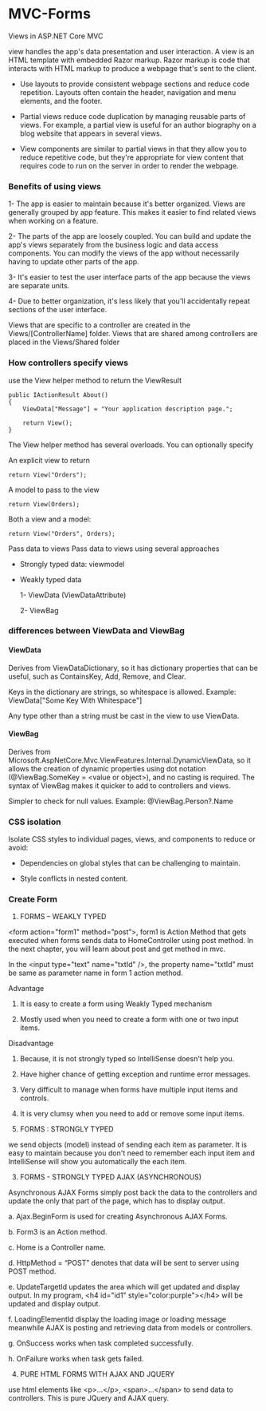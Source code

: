 # MVC-Forms

Views in ASP.NET Core MVC

view handles the app's data presentation and user interaction. A view is an HTML template with embedded Razor markup. Razor markup is code that interacts with HTML markup to produce a webpage that's sent to the client.

* Use layouts to provide consistent webpage sections and reduce code repetition. Layouts often contain the header, navigation and menu elements, and the footer.

* Partial views reduce code duplication by managing reusable parts of views. For example, a partial view is useful for an author biography on a blog website that appears in several views.

* View components are similar to partial views in that they allow you to reduce repetitive code, but they're appropriate for view content that requires code to run on the server in order to render the webpage.

### Benefits of using views

1- The app is easier to maintain because it's better organized. Views are generally grouped by app feature. This makes it easier to find related views when working on a feature.

2- The parts of the app are loosely coupled. You can build and update the app's views separately from the business logic and data access components. You can modify the views of the app without necessarily having to update other parts of the app.

3- It's easier to test the user interface parts of the app because the views are separate units.

4- Due to better organization, it's less likely that you'll accidentally repeat sections of the user interface.

Views that are specific to a controller are created in the Views/[ControllerName] folder. Views that are shared among controllers are placed in the Views/Shared folder

### How controllers specify views

use the View helper method to return the ViewResult

```
public IActionResult About()
{
    ViewData["Message"] = "Your application description page.";

    return View();
}
```

The View helper method has several overloads. You can optionally specify

An explicit view to return
```
return View("Orders");
```

A model to pass to the view

```
return View(Orders);
```

Both a view and a model:

```
return View("Orders", Orders);
```

Pass data to views
Pass data to views using several approaches

* Strongly typed data: viewmodel
* Weakly typed data
  
   1- ViewData (ViewDataAttribute)
   
   2- ViewBag

### differences between ViewData and ViewBag

#### ViewData

Derives from ViewDataDictionary, so it has dictionary properties that can be useful, such as ContainsKey, Add, Remove, and Clear.

Keys in the dictionary are strings, so whitespace is allowed. Example: ViewData["Some Key With Whitespace"]

Any type other than a string must be cast in the view to use ViewData.

#### ViewBag

Derives from Microsoft.AspNetCore.Mvc.ViewFeatures.Internal.DynamicViewData, so it allows the creation of dynamic properties using dot notation (@ViewBag.SomeKey = \<value or object>), and no casting is required. The syntax of ViewBag makes it quicker to add to controllers and views.

Simpler to check for null values. Example: @ViewBag.Person?.Name


### CSS isolation

Isolate CSS styles to individual pages, views, and components to reduce or avoid:

* Dependencies on global styles that can be challenging to maintain.

* Style conflicts in nested content.

### Create Form

1. FORMS – WEAKLY TYPED

\<form action="form1" method=”post”>, form1 is Action Method that gets executed when forms sends data to HomeController using post method. In the next chapter, you will learn about post and get method in mvc.

In the \<input type="text" name="txtId" />, the property name=”txtId” must be same as parameter name in form 1 action method.

Advantage

1. It is easy to create a form using Weakly Typed mechanism

2. Mostly used when you need to create a form with one or two input items.

Disadvantage

1. Because, it is not strongly typed so IntelliSense doesn't help you.

2. Have higher chance of getting exception and runtime error messages.

3. Very difficult to manage when forms have multiple input items and controls.

4. It is very clumsy when you need to add or remove some input items.

2. FORMS : STRONGLY TYPED

we send objects (model) instead of sending each item as parameter. It is easy to maintain because you don't need to remember each input item and IntelliSense will show you automatically the each item.

3. FORMS - STRONGLY TYPED AJAX (ASYNCHRONOUS)

Asynchronous AJAX Forms simply post back the data to the controllers and update the only that part of the page, which has to display output.

a. Ajax.BeginForm is used for creating Asynchronous AJAX Forms.

b. Form3 is an Action method.

c. Home is a Controller name.

d. HttpMethod = “POST” denotes that data will be sent to server using POST method.

e. UpdateTargetId updates the area which will get updated and display output. In my program, \<h4 id="id1" style="color:purple">\</h4> will be updated and display output.

f. LoadingElementId display the loading image or loading message meanwhile AJAX is posting and retrieving data from models or controllers.

g. OnSuccess works when task completed successfully.

h. OnFailure works when task gets failed.

4. PURE HTML FORMS WITH AJAX AND JQUERY

 use html elements like \<p>…\</p>, \<span>…\</span> to send data to controllers. This is pure JQuery and AJAX query.
